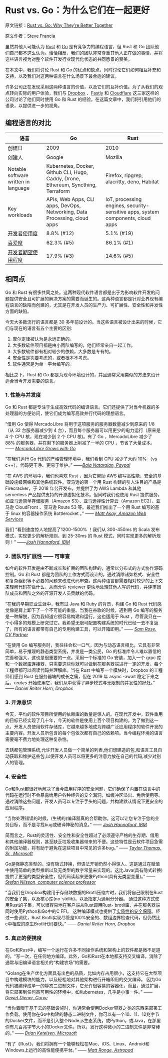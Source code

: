 # Rust vs. Go：为什么它们在一起更好

原文链接：[Rust vs. Go: Why They’re Better Together](https://thenewstack.io/rust-vs-go-why-theyre-better-together/)

原文作者：Steve Francia

虽然其他人可能认为 [Rust](https://www.rust-lang.org/) 和 [Go](https://go.dev/) 是有竞争力的编程语言，但 Rust 和 Go 团队他们自己都不这么认为。恰恰相反，我们的团队非常尊重其他人正在做的事情，并将这些语言视为对整个软件开发行业现代化状态的共同愿景的赞美。

在本文中，我们将讨论 Rust 和 Go 的优点和缺点，同时讨论它们如何相互补充和支持，以及我们对这两种语言在什么场景下最合适的建议。

许多公司正在发现采用这两种语言的价值，以及它们的互补价值。为了从我们的观点转向实际的用户体验，我们与 [Dropbox](https://www.dropbox.com/) 、[Fastly](https://www.fastly.com/) 和 [Cloudflare](https://www.cloudflare.com/) 这三家这样的公司讨论了他们同时使用 Go 和 Rust 的经验。在这篇文章中，我们将引用他们的语录，以提供进一步的视角。

## 编程语言的对比

| 语言                                                         | Go                                                           | Rust                                                         |
| ------------------------------------------------------------ | ------------------------------------------------------------ | ------------------------------------------------------------ |
| 创建日                                                       | 2009                                                         | 2010                                                         |
| 创建人                                                       | Google                                                       | Mozilla                                                      |
| Notable software written in language                         | Kubernetes, Docker, Github CLI, Hugo, Caddy, Drone, Ethereum, Syncthing, Terraform | Firefox, ripgrep, alacritty, deno, Habitat                   |
| Key workloads                                                | APIs, Web Apps, CLI apps, DevOps, Networking, Data Processing, cloud apps | IoT, processing engines, security-sensitive apps, system components, cloud apps |
| [开发者使用度](https://insights.stackoverflow.com/survey/2020%23technology-programming-scripting-and-markup-languages-all-respondents) | 8.8% (#12)                                                   | 5.1% (#19)                                                   |
| [喜爱度](https://insights.stackoverflow.com/survey/2020%23technology-programming-scripting-and-markup-languages-all-respondents) | 62.3% (#5)                                                   | 86.1% (#1)                                                   |
| [开发者期望使用程度](https://insights.stackoverflow.com/survey/2020%23technology-most-loved-dreaded-and-wanted-languages-wanted) | 17.9% (#3)                                                   | 14.6% (#5)                                                   |

## 相同点

Go 和 Rust 有很多共同之处。这两种现代软件语言都是出于为影响软件开发的问题提供安全且可扩展的解决方案的需要而诞生的。这两种语言都是针对业界现有编程语言的缺陷而创建的，尤其是在开发人员的生产力、可扩展性、安全性和并发性方面的缺陷。

今天大多数流行的语言都是 30 多年前设计的。当这些语言被设计出来的时候，它们与现在的语言有五个主要的区别:

1. 摩尔定律被认为是永远正确的。
2. 大多数软件项目都是由小团队编写的，他们经常亲自一起工作。
3. 大多数软件都有相对较少的依赖，大多数是专有的。
4. 安全性是次要考虑的，或者根本不考虑。
5. 软件通常是为单一平台编写的。

相比之下，Rust 和 Go 都是为现今环境设计的，并且通常采用类似的方法来设计适合当今开发需要的语言。

### 1. 性能与并发度

Go 和 Rust 都是专注于生成高效代码的编译语言。它们还提供了对当今机器的多处理器的方便访问，使它们成为编写高效并行代码的理想语言。

“借用 Go 使得 MercadoLibre  将用于这项服务的服务器数量减少到原来的 1/8 （从 32 台服务器减少到 4 台），而且每个服务器可以用更少的电力运行（原来是 4 个 CPU 核，现在减少到 2 个 CPU 核)。有了 Go ，MercadoLibre  减少了 88% 的服务器，并在剩下的服务器上削减了一半的 CPU ，节省了大量成本。—— *[MercadoLibre Grows with Go](https://go.dev/solutions/mercadolibre/)*

“在我们运行 Go 代码的严格管理环境中，我们看到 CPU 减少了大约 10% （vs c++），代码更干净、更易于维护。” ——*[Bala Natarajan, Paypal](https://go.dev/solutions/paypal/)*

“在 AWS 的环境中，我们也喜欢 Rust ，因为它帮助 AWS 编写高性能、安全的基础设施级网络和其他系统软件。亚马逊的第一个用 Rust 构建的引人注目的产品是 Firecracker，于 2018 年公开发布，并提供了为 AWS Lambda 和其他 serverless 产品提供支持的开源虚拟化技术。但同时我们也使用 Rust 提供服务，如亚马逊简单存储服务（Amazon S3）、亚马逊弹性计算云（Amazon EC2）、亚马逊 CloudFront 、亚马逊 Route 53 等。最近我们推出了一个用 Rust 编写的基于 linux 的容器操作系统 Bottlerocket 。” —— *[Matt Asay, Amazon Web Services](https://aws.amazon.com/blogs/opensource/why-aws-loves-rust-and-how-wed-like-to-help/)*

我们 “看到速度惊人地提高了1200-1500% ！我们从 300-450ms 的 Scala 发布模式，实现更少的解析规则，到 25-30ms 的 Rust 模式，同时实现更多的解析规则！” ——*[Josh Hannaford, IBM](https://developer.ibm.com/technologies/web-development/articles/why-webassembly-and-rust-together-improve-nodejs-performance/)*

### 2. 团队可扩展性 —— 可审查

如今的软件开发是由不断成长和扩展的团队构建的，通常以分布式的方式协作源码控制。Go 和 Rust 都是为团队的工作方式而设计的，通过消除诸如格式、安全性和复杂组织等不必要的问题来改进代码审查。这两种语言都需要相对较少的上下文来理解代码在做什么，从而允许 reviewer 更快地处理其他人写的代码，并评审团队成员和团队之外的开源开发人员贡献的代码。

“在我的早期职业生涯中，我有过 Java 和 Ruby 的背景，构建 Go 和 Rust 代码感觉像是肩上卸下了一个不可能的重量。当我在谷歌的时候，遇到用 Go 编写的服务是一种解脱，因为我知道它很容易构建和运行。这也适用于 Rust ，尽管我只在一个小得多的规模上研究过它。我希望无限可配置构建系统的时代已经一去不复返了，所有的语言都带有自己的专用构建工具，可以开箱即用。” —— *[Sam Rose, CV Partner](https://bitfieldconsulting.com/golang/rust-vs-go)*

“在使用 Go 编写服务时，我往往会松一口气，因为与动态语言相比，它具有非常简单，易于推理的静态类型系统，并发是一类公民，Go 的标准库令人难以置信的完善和强大，这也是很重要的一点。采用一个标准的 Go 安装，加入一个 grpc 库和一个数据库连接器，只需要这些你就可以做到在服务器端进行一定的开发，每个工程师都可以阅读代码并理解库。当在 Rust 中编写一个模块时，Dropbox 的工程师们感到 Rust 在服务器端的成长之痛，但在 2019 年 async -await 稳定下来之后，*crates* 开始使用它，我们从中获得了异步模式与无限制的并发性的好处。” —— *Daniel Reiter Horn, Dropbox*

### 3. 开源意识

今天，平均的软件项目所使用的依赖库的数量是惊人的。在现代开发中，软件重用的目标已经实现了几十年，今天的软件是使用上百个项目构建的。为了做到这一点，开发人员使用软件存储库，它越来越多地成为跨越广泛应用程序的软件开发的主要内容。开发人员所包含的每个包依次都有自己的依赖项。当今编程环境的语言需要毫不费力地处理这种复杂性。

去锈都包管理系统,允许开发人员做一个简单的列表,他们想建造的包,和语言工具自动获取和维护这些包,以便开发人员可以将更多的注意力放在自己的代码,减少对别人的管理。

### 4. 安全性

Go和Rust都很好地解决了当今应用程序的安全问题，它们确保了内置在语言中的代码在运行时不会暴露给用户各种经典的安全漏洞，如缓冲区溢出、免后使用等。通过消除这些问题，开发人员可以专注于手头的问题，并构建默认情况下更安全的应用程序。

“当你处理错误的时候，(生锈的)编译器真的会帮助你。这可以让您专注于您的业务目标，而不是寻找bug或破译神秘的消息。” —— *[Josh Hannaford, IBM](https://developer.ibm.com/technologies/web-development/articles/why-webassembly-and-rust-together-improve-nodejs-performance/)*

简而言之，Rust的灵活性、安全性和安全性超过了必须遵守严格的生存期、借用和其他编译器规则，甚至缺乏垃圾收集器带来的不便。这些特性是云软件项目急需的附加功能，将有助于避免在这些项目中常见的许多bug。” —— *[Taylor Thomas, Sr., Microsoft](https://msrc-blog.microsoft.com/2020/04/29/the-safety-boat-kubernetes-and-rust/)*

Go是强静态类型的，没有隐式转换，但语法开销仍然小得惊人。这是通过在赋值中使用简单的类型推断以及无类型的数字常量来实现的。这比Java(具有隐式转换)提供了更强的类型安全性，但代码读起来更像Python(具有无类型变量)。” —— *[Stefan Nilsson, computer science professor](https://yourbasic.org/golang/advantages-over-java-python/)*

“当我们在Dropbox构建用于存储块数据的Brotli压缩库时，我们将自己限制在Rust的安全子集，以及核心库(no-stdlib)，以及指定为通用分分器。
通过这种方式使用Rust的子集，可以很容易地在客户端从Rust调用Rust- brotli库，并在服务器端同时使用Python和Go中的C FFI。
这种编译模式也提供了[实质性的安全保障](https://dropbox.tech/infrastructure/lossless-compression-with-brotli)。经过一些调优，Rust Brotli实现尽管是100%安全的、数组边界检查代码，但仍然比c中相应的原生Brotli代码要快。” —— *Daniel Reiter Horn, Dropbox*

### 5. 真正的便携度

在Go和Rust中，编写一个运行在许多不同操作系统和架构上的软件都是微不足道的。“写一次，在任何地方编译。此外，Go和Rust在本地都支持交叉编译，消除了通常与旧编译语言相关的“构建农场”的需要。

“Golang在生产优化方面具有出色的品质，比如内存占用很小，这支持它在大型项目中构建模块的能力，以及轻松地对其他架构进行开箱即用的交叉编译。
因为Go代码被编译成单一的静态二进制文件，它允许很容易的容器化，而且，通过扩展，将它部署到任何高可用性的环境中，如Kubernetes，几乎是小事一件。” —— *[Dewet Diener, Curve](https://jaxenter.com/golang-curve-163187.html)*

“当你着眼于基于云的基础设施时，你通常会使用Docker容器之类的东西来部署工作负载。使用你在Go中构建的静态二进制文件，你可以有一个10、11、12兆字节的Docker文件，而不是引入整个Node.js生态系统，或Python，或Java，在那里你有几百兆字节大小的Docker文件。所以，发行这种微小的二进制文件是非常棒的。” —— *[Brian Ketelsen, Microsoft](https://cloudblogs.microsoft.com/opensource/2018/02/21/go-lang-brian-ketelsen-explains-fast-growth/)*

“有了《Rust》，我们将拥有一个能够轻松在Mac、iOS、Linux、Android和Windows上运行的高性能便携平台。” —— *[Matt Ronge, Astropad](https://blog.astropad.com/why-rust/)*

